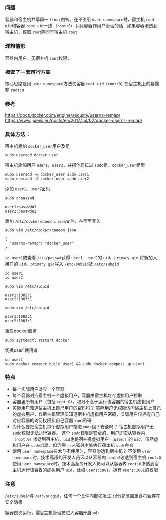 ### 问题

容器和宿主机共享同一 `linux`内核。在不使用 `user namespace`时，宿主机 `root uid`和容器 `root uid`一致 `（root:0）`
只用容器作用户管理的话，如果容器渗透到宿主机，容器 `root`等同于宿主机 `root`

### 理想情形

容器内用户，无宿主机 `root`权限，

### 摸索了一套可行方案

核心思路是用 `user namespace`方法使容器 `root uid（root:0）`在宿主机上的暴露非 `root:0`

### 参考

https://docs.docker.com/engine/security/userns-remap/
https://www.jujens.eu/posts/en/2017/Jul/02/docker-userns-remap/

### 具体方法：

宿主机添加 `docker_user`用户及组

```shell
sudo useradd docker_user
```

宿主机添加用户 `user1`，`user2`，并把他们拉进 `sudo`组、`docker_user`组里

```shell
sudo useradd -G docker_user,sudo user1
sudo useradd -G docker_user,sudo user2
```

添加 `user1`、`user2`密码

```shell
sudo chpasswd
```

```
user1:passwdu1
user2:passwdu2
```

添加 `/etc/docker/daemon.json`文件，在里面写入

```shell
sudo vim /etc/docker/daemon.json
```

```
{
  "userns-remap": "docker_user"
}
```

`id user1`或查看 `/etc/passwd`获得 `user1`、`user2`的 `uid`、`primary gid`
将新加入用户的 `uid`、`primary gid`写入 `/etc/subuid`及 `/etc/subgid`

```shell
id user1
id user2
```

```shell
sudo vim /etc/subuid
```

```
user1:1002:1
user2:1003:1
```

```shell
sudo vim /etc/subgid
```

```
user1:1002:1
user2:1003:1
```

重启docker服务

```shell
sudo systemctl restart docker
```

切换user1使用者

```shell
su user1
sudo docker compose build user1 && sudo docker compose up user1
```

### 特点

- 每个实际用户对应一个容器
- 每个容器对应宿主机一个虚拟用户，容器由宿主机每个虚拟用户拉取
- 容器里所有用户（包括 `root:0`），权限不高于运行该容器的宿主机虚拟用户
- 实际用户知道宿主机上自己用户的密码吗？
  实际用户无权限访问宿主机上自己的虚拟用户，仅宿主机管理员知道宿主机虚拟用户密码，实际用户仅拥有自己对应容器的访问权限及自己容器 `root`密码
- 为什么要把宿主机每个虚拟用户拉进 `sudo`组？安全吗？
  宿主机虚拟用户无 `sudo`权限无法运行容器。
  这个 `sudo`权限是安全的，用户即使从容器内 `（root:0）`渗透到宿主机，`uid`也是宿主机虚拟用户 `（user1）`的 `uid`，虽然虚拟用户在 `sudo`组里，但仍需 `root`密码才能执行宿主机 `sudo`命令
- 使用 `user namespace`技术与不使用时，容器渗透到宿主机？
  不使用 `user namespace`时，技术高超的开发人员可以从容器内 `root:0`渗透到宿主机 `root:0`
  使用 `user namespace`时，技术高超的开发人员可以从容器内 `root:0`渗透到宿主机运行该容器的虚拟用户 `uid`，比如 `user1:1001`，拥有 `user1:1001`的权限

### 注意

`/etc/subuid`与 `/etc/subgid`，任何一个文件内部如发生 `id`分配范围重叠将会存在安全隐患

容器首次运行，需宿主机管理员进入容器开启ssh
